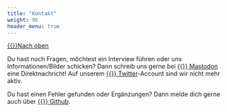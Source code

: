 ```yaml
---
title: "Kontakt"
weight: 96
header_menu: true
---
```

[{{<icon class="fa fa-arrow-circle-o-up">}}Nach oben](#top)

Du hast noch Fragen, möchtest ein Interview führen oder uns Informationen/Bilder schicken? Dann schreib uns gerne bei <a rel="me" href="https://hessen.social/@FalschparkenFFM">{{<icon class="fa fa-mastodon">}} Mastodon</a> eine Direktnachricht! Auf unserem [{{<icon class="fa fa-twitter">}} Twitter](https://twitter.com/FalschparkenFFM)-Account sind wir nicht mehr aktiv.

Du hast einen Fehler gefunden oder Ergänzungen? Dann melde dich gerne auch über [{{<icon class="fa fa-github">}} Github](https://github.com/falschparkenffm/homepage/issues).
